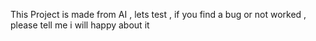 This Project is made from AI , lets test , if you find a bug or not worked , please tell me i will happy about it 
